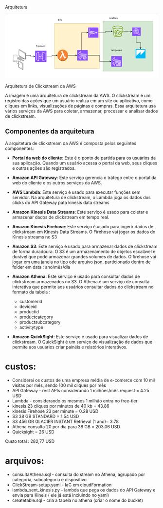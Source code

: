 

Arquitetura 

<img src="Captura de tela 2024-05-09 221842.png" alt="Descrição da imagem">

Arquitetura de Clickstream da AWS

A imagem é uma arquitetura de clickstream da AWS. O clickstream é um registro das ações que um usuário realiza em um site ou aplicativo, como cliques em links, visualizações de páginas e compras. Essa arquitetura usa vários serviços da AWS para coletar, armazenar, processar e analisar dados de clickstream.

## Componentes da arquitetura

A arquitetura de clickstream da AWS é composta pelos seguintes componentes:

- **Portal da web do cliente**: Este é o ponto de partida para os usuários da sua aplicação. Quando um usuário acessa o portal da web, seus cliques e outras ações são registrados.
- **Amazon API Gateway**: Este serviço gerencia o tráfego entre o portal da web do cliente e os outros serviços da AWS.
- **AWS Lambda**: Este serviço é usado para executar funções sem servidor. Na arquitetura de clickstream, o Lambda joga os dados dos clicks do API Gateway pata kinesis data streams
- **Amazon Kinesis Data Streams**: Este serviço é usado para coletar e armazenar dados de clickstream em tempo real.
- **Amazon Kinesis Firehose**: Este serviço é usado para ingerir dados de clickstream em Kinesis Data Streams. O Firehose vai jogar os dados do Kinesis streams no S3
- **Amazon S3**: Este serviço é usado para armazenar dados de clickstream de forma duradoura. O S3 é um armazenamento de objetos escalável e durável que pode armazenar grandes volumes de dados. O firehose vai jogar em uma janela  no tipo ode arquivo json, particionado dentro de folder em data : ano/mês/dia
- **Amazon Athena**: Este serviço é usado para consultar dados de clickstream armazenados no S3. O Athena é um serviço de consulta interativa que permite aos usuários consultar dados do clickstream no formato da tabela :
    - customerid
    - deviceid
    - productid
    - productcategory
    - productsubcategory
    - activitytype

- **Amazon QuickSight**: Este serviço é usado para visualizar dados de clickstream. O QuickSight é um serviço de visualização de dados que permite aos usuários criar painéis e relatórios interativos.

# custos:
- Considerei os custos de uma empresa média de e-comerce com 10 mil visitas por mês, sendo 100 mil cliques por mês
- API Gateway - rest APIs considerando 1 milhões/mês request = 4.25 USD
- Lambda - considerando os mesmos 1 milhão entra no free-tier
- kinesis 23 cliques por minutos de 40 kb  = 43.86 
- kinesis Firehose 23 per minute = 0.28 USD
- S3 38 GB STANDARD = 1.54 USD
- S3 456 GB GLACIER INSTANT Retrieval (1 ano)= 3.78
- Athena consulta 20 por dia para 38 GB = 203.06 USD
- Quicksight = 26 USD

Custo total : 282,77 USD
# **arquivos**:
  
- consultaAthena.sql - consulta do stream no Athena, agrupado por categoria, subcategoria e dispositivo
- ClickStream-setup.yaml - IaC em cloudFormation
- lambda_sent_kinesis.py - lambda que pega os dados do API Gateway e envia para Kineis ( ele já está incluindo no yaml)
- createtable.sql - cria a tabela no athena (criar o nome do bucket)
